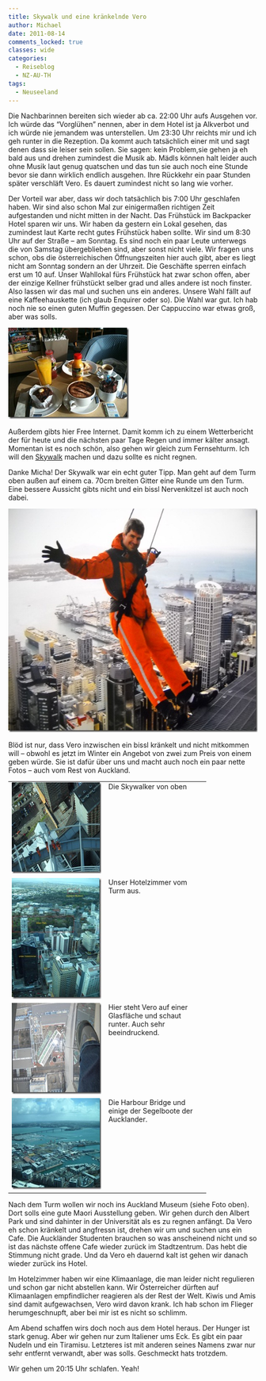 ```yaml
---
title: Skywalk und eine kränkelnde Vero
author: Michael
date: 2011-08-14
comments_locked: true
classes: wide
categories:
  - Reiseblog
  - NZ-AU-TH
tags:
  - Neuseeland
---
```


<p>Die Nachbarinnen bereiten sich wieder ab ca. 22:00 Uhr aufs Ausgehen vor. Ich w&uuml;rde das &ldquo;Vorgl&uuml;hen&rdquo; nennen, aber in dem Hotel ist ja Alkverbot und ich w&uuml;rde nie jemandem was unterstellen. Um 23:30 Uhr reichts mir und ich geh runter in die Rezeption. Da kommt auch tats&auml;chlich einer mit und sagt denen dass sie leiser sein sollen. Sie sagen: kein Problem,sie gehen ja eh bald aus und drehen zumindest die Musik ab. M&auml;dls k&ouml;nnen halt leider auch ohne Musik laut genug quatschen und das tun sie auch noch eine Stunde bevor sie dann wirklich endlich ausgehen. Ihre R&uuml;ckkehr ein paar Stunden sp&auml;ter verschl&auml;ft Vero. Es dauert zumindest nicht so lang wie vorher.</p>
<p>Der Vorteil war aber, dass wir doch tats&auml;chlich bis 7:00 Uhr geschlafen haben. Wir sind also schon Mal zur einigerma&szlig;en richtigen Zeit aufgestanden und nicht mitten in der Nacht. Das Fr&uuml;hst&uuml;ck im Backpacker Hotel sparen wir uns. Wir haben da gestern ein Lokal gesehen, das zumindest laut Karte recht gutes Fr&uuml;hst&uuml;ck haben sollte. Wir sind um 8:30 Uhr auf der Stra&szlig;e &ndash; am Sonntag. Es sind noch ein paar Leute unterwegs die von Samstag &uuml;bergeblieben sind, aber sonst nicht viele. Wir fragen uns schon, obs die &ouml;sterreichischen &Ouml;ffnungszeiten hier auch gibt, aber es liegt nicht am Sonntag sondern an der Uhrzeit. Die Gesch&auml;fte sperren einfach erst um 10 auf. Unser Wahllokal f&uuml;rs Fr&uuml;hst&uuml;ck hat zwar schon offen, aber der einzige Kellner fr&uuml;hst&uuml;ckt selber grad und alles andere ist noch finster. Also lassen wir das mal und suchen uns ein anderes. Unsere Wahl f&auml;llt auf eine Kaffeehauskette (ich glaub Enquirer oder so). Die Wahl war gut. Ich hab noch nie so einen guten Muffin gegessen. Der Cappuccino war etwas gro&szlig;, aber was solls.</p>
<p><a href="/assets/images/2011/08/IMG_0627.jpg"><img src="/assets/images/2011/08/IMG_0627_thumb.jpg" width="244" height="184" alt="IMG_0627" border="0" /></a></p>
<p>Au&szlig;erdem gibts hier Free Internet. Damit komm ich zu einem Wetterbericht der f&uuml;r heute und die n&auml;chsten paar Tage Regen und immer k&auml;lter ansagt. Momentan ist es noch sch&ouml;n, also gehen wir gleich zum Fernsehturm. Ich will den <a href="http://www.skywalk.co.nz">Skywalk</a> machen und dazu sollte es nicht regnen.</p>
<p>Danke Micha! Der Skywalk war ein echt guter Tipp. Man geht auf dem Turm oben au&szlig;en auf einem ca. 70cm breiten Gitter eine Runde um den Turm. Eine bessere Aussicht gibts nicht und ein bissl Nervenkitzel ist auch noch dabei.</p>
<p><a href="/assets/images/2011/08/DSCN0661.jpg"><img src="/assets/images/2011/08/DSCN0661_thumb.jpg" width="601" height="451" alt="DSCN0661" border="0" /></a></p>
<p>Bl&ouml;d ist nur, dass Vero inzwischen ein bissl kr&auml;nkelt und nicht mitkommen will &ndash; obwohl es jetzt im Winter ein Angebot von zwei zum Preis von einem geben w&uuml;rde. Sie ist daf&uuml;r &uuml;ber uns und macht auch noch ein paar nette Fotos &ndash; auch vom Rest von Auckland.</p>
<table style="width: 400px;" border="0" cellspacing="0" cellpadding="2">
<tbody>
<tr>
<td valign="top" width="200"><a href="/assets/images/2011/08/DSCN0655.jpg"><img src="/assets/images/2011/08/DSCN0655_thumb.jpg" width="244" height="184" alt="DSCN0655" border="0" /></a></td>
<td valign="top" width="200">Die Skywalker von oben</td>
</tr>
<tr>
<td valign="top" width="200"><a href="/assets/images/2011/08/DSCN0645_changed.jpg"><img src="/assets/images/2011/08/DSCN0645_changed_thumb.jpg" width="184" height="244" alt="DSCN0645_changed" border="0" /></a></td>
<td valign="top" width="200">Unser Hotelzimmer vom Turm aus.</td>
</tr>
<tr>
<td valign="top" width="200"><a href="/assets/images/2011/08/DSCN0648.jpg"><img src="/assets/images/2011/08/DSCN0648_thumb.jpg" width="244" height="184" alt="DSCN0648" border="0" /></a></td>
<td valign="top" width="200">Hier steht Vero auf einer Glasfl&auml;che und schaut runter. Auch sehr beeindruckend.</td>
</tr>
<tr>
<td valign="top" width="200"><a href="/assets/images/2011/08/DSCN0652.jpg"><img src="/assets/images/2011/08/DSCN0652_thumb.jpg" width="244" height="184" alt="DSCN0652" border="0" /></a></td>
<td valign="top" width="200">Die Harbour Bridge und einige der Segelboote der Aucklander.</td>
</tr>
</tbody>
</table>
<p>Nach dem Turm wollen wir noch ins Auckland Museum (siehe Foto oben). Dort solls eine gute Maori Ausstellung geben. Wir gehen durch den Albert Park und sind dahinter in der Universit&auml;t als es zu regnen anf&auml;ngt. Da Vero eh schon kr&auml;nkelt und angfressn ist, drehen wir um und suchen uns ein Cafe. Die Auckl&auml;nder Studenten brauchen so was anscheinend nicht und so ist das n&auml;chste offene Cafe wieder zur&uuml;ck im Stadtzentrum. Das hebt die Stimmung nicht grade. Und da Vero eh dauernd kalt ist gehen wir danach wieder zur&uuml;ck ins Hotel.</p>
<p>Im Hotelzimmer haben wir eine Klimaanlage, die man leider nicht regulieren und schon gar nicht abstellen kann. Wir &Ouml;sterreicher d&uuml;rften auf Klimaanlagen empfindlicher reagieren als der Rest der Welt. Kiwis und Amis sind damit aufgewachsen, Vero wird davon krank. Ich hab schon im Flieger herumgeschnupft, aber bei mir ist es nicht so schlimm.</p>
<p>Am Abend schaffen wirs doch noch aus dem Hotel heraus. Der Hunger ist stark genug. Aber wir gehen nur zum Italiener ums Eck. Es gibt ein paar Nudeln und ein Tiramisu. Letzteres ist mit anderen seines Namens zwar nur sehr entfernt verwandt, aber was solls. Geschmeckt hats trotzdem.</p>
<p>Wir gehen um 20:15 Uhr schlafen. Yeah!</p>
